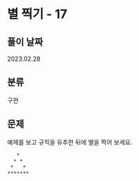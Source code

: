 # 별 찍기 - 17

## 풀이 날짜
2023.02.28

## 분류
구현

## 문제
예제를 보고 규칙을 유추한 뒤에 별을 찍어 보세요.

```
   *
  * *
 *   *
*******
```